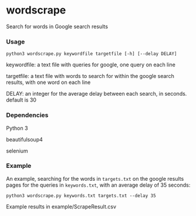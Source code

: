 # wordscrape
Search for words in Google search results

### Usage

`python3 wordscrape.py keywordfile targetfile [-h] [--delay DELAY]`

keywordfile: a text file with queries for google, one query on each line

targetfile: a text file with words to search for within the google search results, with one word on each line

DELAY: an integer for the average delay between each search, in seconds. default is 30



### Dependencies

Python 3

beautifulsoup4

selenium


### Example
An example, searching for the words in `targets.txt` on the google results pages for the queries in `keywords.txt`, with an average delay of 35 seconds:


`python3 wordscrape.py keywords.txt targets.txt --delay 35`

Example results in example/ScrapeResult.csv
